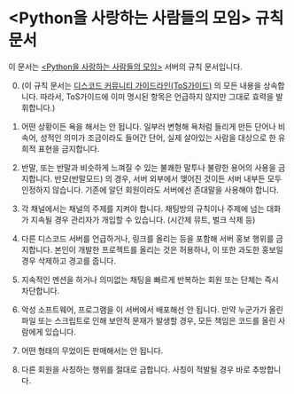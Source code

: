 # <Python을 사랑하는 사람들의 모임> 규칙 문서
이 문서는 [<Python을 사랑하는 사람들의 모임>](https://discord.gg/dW34sNHV3H) 서버의 규칙 문서입니다.

0. (이 규칙 문서는 [디스코드 커뮤니티 가이드라인(ToS가이드)](https://discord.com/guidelines) 의 모든 내용을 상속합니다.
따라서, ToS가이드에 이미 명시된 항목은 언급하지 않지만 그대로 효력을 발휘합니다.)

1. 어떤 상황이든 욕을 해서는 안 됩니다.
일부러 변형해 욕처럼 들리게 만든 단어나 비속어, 성적인 의미가 조금이라도 들어간 단어, 실제 살아있는 사람을 대상으로 한 유희적 표현을 금지합니다.

2. 반말, 또는 반말과 비슷하게 느껴질 수 있는 불쾌한 말투나 불량한 용어의 사용을 금지합니다.
반모(반말모드) 의 경우, 서버 외부에서 맺어진 것이든 서버 내부든 모두 인정하지 않습니다.
기존에 알던 회원이라도 서버에선 존대말을 사용해야 합니다.

3. 각 채널에서는 채널의 주제를 지켜야 합니다.
채팅방의 규칙이나 주제에 넘는 대화가 지속될 경우 관리자가 개입할 수 있습니다. (시간제 뮤트, 벌크 삭제 등)

4. 다른 디스코드 서버를 언급하거나, 링크를 올리는 등을 포함해 서버 홍보 행위를 금지합니다.
본인이 개발한 프로젝트를 올리는 것은 허용하나, 이 또한 과도한 홍보일 경우 삭제하고 경고를 줍니다.

6. 지속적인 멘션을 하거나 의미없는 채팅을 빠르게 반복하는 회원 또는 단체는 즉시 차단합니다.

7. 악성 소프트웨어, 프로그램을 이 서버에서 배포해선 안 됩니다.
만약 누군가가 올린 파일 또는 스크립트로 인해 보안적 문재가 발생할 경우, 모든 책임은 코드를 올린 사람에게 있습니다.

9. 어떤 형태의 무었이든 판매해서는 안 됩니다.

10. 다른 회원을 사칭하는 행위를 절대로 금합니다.
사칭이 적발될 경우 바로 추방합니다.
